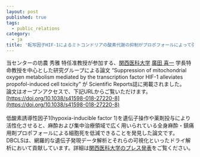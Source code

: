 ```yaml
---
layout: post
published: true
tags:
  - public_relations
category:
  - ja
title: '転写因子HIF-1によるミトコンドリアの酸素代謝の抑制がプロポフォールによって引き起こされる細胞毒性を緩和することを示した論文が Scientific Reports 誌に掲載されました'
---
```

当センターの坊農 秀雅 特任准教授が参加する、[関西医科大学](http://www.kmu.ac.jp/) [廣田 喜一](http://blog.hypoxia.jp/who-i-am) 学長特命教授を中心とした研究グループによる論文 “Suppression of mitochondrial oxygen metabolism mediated by the transcription factor HIF-1 alleviates propofol-induced cell toxicity” が Scientific Reports誌に掲載されました。  
論文はオープンアクセスで、下記URLからご覧いただけます。  
[https://doi.org/10.1038/s41598-018-27220-8](https://doi.org/10.1038/s41598-018-27220-8)  
<br />
低酸素誘導性因子1(hypoxia-inducible factor 1)を遺伝子操作や薬剤投与により活性化させると、麻酔および集中治療領域で広く用いられている全身麻酔・鎮痛用剤プロポフォールによる細胞死を低減できることを発見した論文です。DBCLSは、網羅的な遺伝子発現データ解析とそれらの可視化といったドライ解析において貢献しています。詳細は[関西医科大学のプレス発表](http://www.kmu.ac.jp/news/laaes70000002bx2-att/laaes70000002bxq.pdf)をご覧ください。
